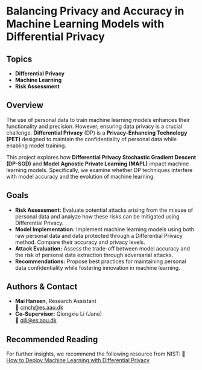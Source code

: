 # Balancing Privacy and Accuracy in Machine Learning Models with Differential Privacy

## Topics
- **Differential Privacy**
- **Machine Learning**
- **Risk Assessment**

## Overview
The use of personal data to train machine learning models enhances their functionality and precision. However, ensuring data privacy is a crucial challenge. **Differential Privacy** (DP) is a **Privacy-Enhancing Technology (PET)** designed to maintain the confidentiality of personal data while enabling model training.

This project explores how **Differential Privacy Stochastic Gradient Descent (DP-SGD)** and **Model Agnostic Private Learning (MAPL)** impact machine learning models. Specifically, we examine whether DP techniques interfere with model accuracy and the evolution of machine learning.

## Goals
- **Risk Assessment:** Evaluate potential attacks arising from the misuse of personal data and analyze how these risks can be mitigated using Differential Privacy.
- **Model Implementation:** Implement machine learning models using both raw personal data and data protected through a Differential Privacy method. Compare their accuracy and privacy levels.
- **Attack Evaluation:** Assess the trade-off between model accuracy and the risk of personal data extraction through adversarial attacks.
- **Recommendations:** Propose best practices for maintaining personal data confidentiality while fostering innovation in machine learning.

## Authors & Contact
- **Mai Hansen**, Research Assistant  
  📧 cmch@es.aau.dk  
- **Co-Supervisor:** Qiongxiu Li (Jane)  
  📧 qili@es.aau.dk  

## Recommended Reading
For further insights, we recommend the following resource from NIST:
🔗 [How to Deploy Machine Learning with Differential Privacy](https://www.nist.gov/blogs/cybersecurity-insights/howdeploy-machine-learning-differential-privacy)
